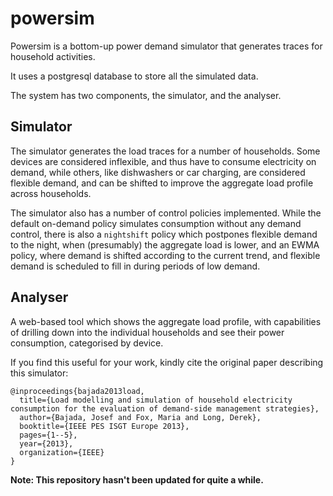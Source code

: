 # powersim
Powersim is a bottom-up power demand simulator that generates traces for household activities.

It uses a postgresql database to store all the simulated data. 

The system has two components, the simulator, and the analyser.

## Simulator

The simulator generates the load traces for a number of households. 
Some devices are considered inflexible, and thus have to consume electricity on demand, while others, like dishwashers or car charging, are considered flexible demand, and can be shifted to improve the aggregate load profile across households.

The simulator also has a number of control policies implemented. While the default on-demand policy simulates consumption without any demand control, there is also a `nightshift` policy which postpones 
flexible demand to the night, when (presumably) the aggregate load is lower, and an EWMA policy, where demand is shifted according to the current trend, and flexible demand is scheduled to fill in during periods of 
low demand.

## Analyser 

A web-based tool which shows the aggregate load profile, with capabilities of drilling down into the individual households and see their power consumption, categorised by device.

If you find this useful for your work, kindly cite the original paper describing this simulator:

```
@inproceedings{bajada2013load,
  title={Load modelling and simulation of household electricity consumption for the evaluation of demand-side management strategies},
  author={Bajada, Josef and Fox, Maria and Long, Derek},
  booktitle={IEEE PES ISGT Europe 2013},
  pages={1--5},
  year={2013},
  organization={IEEE}
}
```

**Note: This repository hasn't been updated for quite a while.** 
